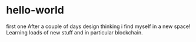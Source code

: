 # hello-world
first one
After a couple of days design thinking i find myself in a new space!
Learning loads of new stuff and in particular blockchain.
